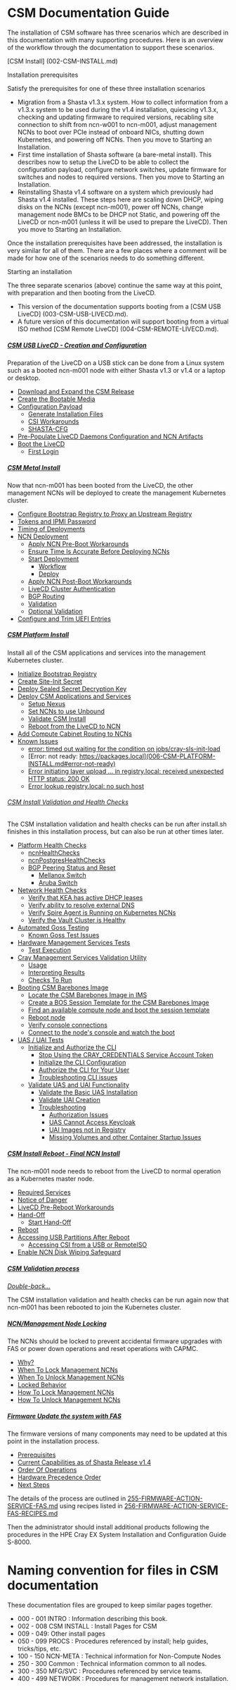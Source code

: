 # CSM Documentation Guide

The installation of CSM software has three scenarios which are described in this documentation with many supporting procedures. Here is an overview of the workflow through the documentation to support these scenarios.

[CSM Install] (002-CSM-INSTALL.md)

Installation prerequisites

Satisfy the prerequisites for one of these three installation scenarios

* Migration from a Shasta v1.3.x system. How to collect information from a v1.3.x system to be used during the v1.4 installation, quiescing v1.3.x, checking and updating firmware to required versions, recabling site connection to shift from ncn-w001 to ncn-m001, adjust management NCNs to boot over PCIe instead of onboard NICs, shutting down Kubernetes, and powering off NCNs. Then you move to Starting an Installation.
* First time installation of Shasta software (a bare-metal install). This describes now to setup the LiveCD to be able to collect the configuration payload, configure network switches, update firmware for switches and nodes to required versions. Then you move to Starting an Installation.
* Reinstalling Shasta v1.4 software on a system which previously had Shasta v1.4 installed. These steps here are scaling down DHCP, wiping disks on the NCNs (except ncn-m001), power off NCNs, change management node BMCs to be DHCP not Static, and powering off the LiveCD or ncn-m001 (unless it will be used to prepare the LiveCD). Then you move to Starting an Installation.

Once the installation prerequisites have been addressed, the installation is very similar for all of them. There are a few places where a comment will be made for how one of the scenarios needs to do something different.

Starting an installation

The three separate scenarios (above) continue the same way at this point, with preparation and then booting from the LiveCD.

* This version of the documentation supports booting from a [CSM USB LiveCD] (003-CSM-USB-LIVECD.md).
* A future version of this documentation will support booting from a virtual ISO method [CSM Remote LiveCD] (004-CSM-REMOTE-LIVECD.md).

##### [CSM USB LiveCD - Creation and Configuration](003-CSM-USB-LIVECD.md)

Preparation of the LiveCD on a USB stick can be done from a Linux system such as a booted ncn-m001 node with either Shasta v1.3 or v1.4 or a laptop or desktop.

* [Download and Expand the CSM Release](003-CSM-USB-LIVECD.md#download-and-expand-the-csm-release)
* [Create the Bootable Media](003-CSM-USB-LIVECD.md#create-the-bootable-media)
* [Configuration Payload](003-CSM-USB-LIVECD.md#configuration-payload)
  * [Generate Installation Files](003-CSM-USB-LIVECD.md#generate-installation-files)
  * [CSI Workarounds](003-CSM-USB-LIVECD.md#csi-workarounds)
  * [SHASTA-CFG](003-CSM-USB-LIVECD.md#shasta-cfg)
* [Pre-Populate LiveCD Daemons Configuration and NCN Artifacts](003-CSM-USB-LIVECD.md#pre-populate-livecd-daemons-configuration-and-ncn-artifacts)
* [Boot the LiveCD](003-CSM-USB-LIVECD.md#boot-the-livecd)
  * [First Login](003-CSM-USB-LIVECD.md#first-login)

##### [CSM Metal Install](005-CSM-METAL-INSTALL.md)

Now that ncn-m001 has been booted from the LiveCD, the other management NCNs will be deployed to create the management Kubernetes cluster.

* [Configure Bootstrap Registry to Proxy an Upstream Registry](005-CSM-METAL-INSTALL.md#configure-bootstrap-registry-to-proxy-an-upstream-registry)
* [Tokens and IPMI Password](005-CSM-METAL-INSTALL.md#tokens-and-ipmi-password)
* [Timing of Deployments](005-CSM-METAL-INSTALL.md#timing-of-deployments)
* [NCN Deployment](005-CSM-METAL-INSTALL.md#ncn-deployment)
  * [Apply NCN Pre-Boot Workarounds](005-CSM-METAL-INSTALL.md#apply-ncn-pre-boot-workarounds)
  * [Ensure Time Is Accurate Before Deploying NCNs](005-CSM-METAL-INSTALL.md#ensure-time-is-accurate-before-deploying-ncns)
  * [Start Deployment](005-CSM-METAL-INSTALL.md#start-deployment)
    * [Workflow](005-CSM-METAL-INSTALL.md#workflow)
    * [Deploy](005-CSM-METAL-INSTALL.md#deploy)
  * [Apply NCN Post-Boot Workarounds](005-CSM-METAL-INSTALL.md#apply-ncn-post-boot-workarounds)
  * [LiveCD Cluster Authentication](005-CSM-METAL-INSTALL.md#livecd-cluster-authentication)
  * [BGP Routing](005-CSM-METAL-INSTALL.md#bgp-routing)
  * [Validation](005-CSM-METAL-INSTALL.md#validation)
  * [Optional Validation](005-CSM-METAL-INSTALL.md#optional-validation)
* [Configure and Trim UEFI Entries](005-CSM-METAL-INSTALL.md#configure-and-trim-uefi-entries)


##### [CSM Platform Install](006-CSM-PLATFORM-INSTALL.md)

Install all of the CSM applications and services into the management Kubernetes cluster.

* [Initialize Bootstrap Registry](006-CSM-PLATFORM-INSTALL.md#initialize-bootstrap-registry)
* [Create Site-Init Secret](006-CSM-PLATFORM-INSTALL.md#create-site-init-secret)
* [Deploy Sealed Secret Decryption Key](006-CSM-PLATFORM-INSTALL.md#deploy-sealed-secret-decryption-key)
* [Deploy CSM Applications and Services](006-CSM-PLATFORM-INSTALL.md#deploy-csm-applications-and-services)
  * [Setup Nexus](006-CSM-PLATFORM-INSTALL.md#setup-nexus)
  * [Set NCNs to use Unbound](006-CSM-PLATFORM-INSTALL.md#set-ncns-to-use-unbound)
  * [Validate CSM Install](006-CSM-PLATFORM-INSTALL.md#validate-csm-install)
  * [Reboot from the LiveCD to NCN](006-CSM-PLATFORM-INSTALL.md#reboot-from-the-livecd-to-ncn)
* [Add Compute Cabinet Routing to NCNs](006-CSM-PLATFORM-INSTALL.md#add-compute-cabinet-routing-to-ncns)
* [Known Issues](006-CSM-PLATFORM-INSTALL.md#known-issues)
  * [error: timed out waiting for the condition on jobs/cray-sls-init-load](006-CSM-PLATFORM-INSTALL.md#error-timed-out-sls-init-load-job)
  * [Error: not ready: https://packages.local](006-CSM-PLATFORM-INSTALL.md#error-not-ready)
  * [Error initiating layer upload ... in registry.local: received unexpected HTTP status: 200 OK](006-CSM-PLATFORM-INSTALL.md#error-initiating-layer-upload)
  * [Error lookup registry.local: no such host](006-CSM-PLATFORM-INSTALL.md#error-registry-local-no-such-host)

<a name="csm-install-validation-and-health-checks"></a>
###### [CSM Install Validation and Health Checks](008-CSM-VALIDATION.md)

The CSM installation validation and health checks can be run after install.sh finishes in this installation process, but can also be run at other times later.

* [Platform Health Checks](008-CSM-VALIDATION.md#platform-health-checks)
  * [ncnHealthChecks](008-CSM-VALIDATION.md#pet-ncnhealthchecks)
  * [ncnPostgresHealthChecks](008-CSM-VALIDATION.md#pet-ncnpostgreshealthchecks)
  * [BGP Peering Status and Reset](008-CSM-VALIDATION.md#pet-bgp)
    * [Mellanox Switch](008-CSM-VALIDATION.md#pet-bgp-mellanox)
    * [Aruba Switch](008-CSM-VALIDATION.md#pet-bgp-aruba)
* [Network Health Checks](008-CSM-VALIDATION.md#network-health-checks)
  * [Verify that KEA has active DHCP leases](008-CSM-VALIDATION.md#net-kea)
  * [Verify ability to resolve external DNS](008-CSM-VALIDATION.md#net-extdns)
  * [Verify Spire Agent is Running on Kubernetes NCNs](008-CSM-VALIDATION.md#net-spire)
  * [Verify the Vault Cluster is Healthy](008-CSM-VALIDATION.md#net-vault)
* [Automated Goss Testing](008-CSM-VALIDATION.md#automated-goss-testing)
  * [Known Goss Test Issues](008-CSM-VALIDATION.md#autogoss-issues)
* [Hardware Management Services Tests](008-CSM-VALIDATION.md#hms-tests)
  * [Test Execution](008-CSM-VALIDATION.md#hms-exec)
* [Cray Management Services Validation Utility](008-CSM-VALIDATION.md#cms-validation-utility)
  * [Usage](008-CSM-VALIDATION.md#cms-usage)
  * [Interpreting Results](008-CSM-VALIDATION.md#cms-results)
  * [Checks To Run](008-CSM-VALIDATION.md#cms-checks)
* [Booting CSM Barebones Image](008-CSM-VALIDATION.md#booting-csm-barebones-image)
  * [Locate the CSM Barebones Image in IMS](008-CSM-VALIDATION.md#csm-ims)
  * [Create a BOS Session Template for the CSM Barebones Image](008-CSM-VALIDATION.md#csm-bst)
  * [Find an available compute node and boot the session template](008-CSM-VALIDATION.md#csm-node)
  * [Reboot node](008-CSM-VALIDATION.md#csm-reboot)
  * [Verify console connections](008-CSM-VALIDATION.md#csm-consoles)
  * [Connect to the node's console and watch the boot](008-CSM-VALIDATION.md#csm-watch)
* [UAS / UAI Tests](008-CSM-VALIDATION.md#uas-uai-tests)
  * [Initialize and Authorize the CLI](008-CSM-VALIDATION.md#uas-uai-init-cli)
    * [Stop Using the CRAY_CREDENTIALS Service Account Token](008-CSM-VALIDATION.md#uas-uai-init-cli-stop)
    * [Initialize the CLI Configuration](008-CSM-VALIDATION.md#uas-uai-init-cli-init)
    * [Authorize the CLI for Your User](008-CSM-VALIDATION.md#uas-uai-init-cli-auth)
    * [Troubleshooting CLI issues](008-CSM-VALIDATION.md#uas-uai-init-cli-debug)
  * [Validate UAS and UAI Functionality](008-CSM-VALIDATION.md#uas-uai-validate)
    * [Validate the Basic UAS Installation](008-CSM-VALIDATION.md#uas-uai-validate-install)
    * [Validate UAI Creation](008-CSM-VALIDATION.md#uas-uai-validate-create)
    * [Troubleshooting](008-CSM-VALIDATION.md#uas-uai-validate-debug)
      * [Authorization Issues](008-CSM-VALIDATION.md#uas-uai-validate-debug-auth)
      * [UAS Cannot Access Keycloak](008-CSM-VALIDATION.md#uas-uai-validate-debug-keycloak)
      * [UAI Images not in Registry](008-CSM-VALIDATION.md#uas-uai-validate-debug-registry)
      * [Missing Volumes and other Container Startup Issues](008-CSM-VALIDATION.md#uas-uai-validate-debug-container)

##### [CSM Install Reboot - Final NCN Install](007-CSM-INSTALL-REBOOT.md)

The ncn-m001 node needs to reboot from the LiveCD to normal operation as a Kubernetes master node.

* [Required Services](007-CSM-INSTALL-REBOOT.md#required-services)
* [Notice of Danger](007-CSM-INSTALL-REBOOT.md#notice-of-danger)
* [LiveCD Pre-Reboot Workarounds](007-CSM-INSTALL-REBOOT.md#livecd-pre-reboot-workarounds)
* [Hand-Off](007-CSM-INSTALL-REBOOT.md#hand-off)
  * [Start Hand-Off](007-CSM-INSTALL-REBOOT.md#start-hand-off)
* [Reboot](007-CSM-INSTALL-REBOOT.md#reboot)
* [Accessing USB Partitions After Reboot](007-CSM-INSTALL-REBOOT.md#accessing-usb-partitions-after-reboot)
  * [Accessing CSI from a USB or RemoteISO](007-CSM-INSTALL-REBOOT.md#accessing-csi-from-a-usb-or-remoteiso)
* [Enable NCN Disk Wiping Safeguard](007-CSM-INSTALL-REBOOT.md#enable-ncn-disk-wiping-safeguard)

##### [CSM Validation process](008-CSM-VALIDATION.md)

[*Double-back...*](#csm-install-validation-and-health-checks)

The CSM installation validation and health checks can be run again now that ncn-m001 has been rebooted to join the Kubernetes cluster.

##### [NCN/Management Node Locking](009-NCN-LOCKING.md)

The NCNs should be locked to prevent accidental firmware upgrades with FAS or power down operations and reset operations with CAPMC.

* [Why?](009-NCN-LOCKING.md#why)
* [When To Lock Management NCNs](009-NCN-LOCKING.md#when-to-lock-management-ncns)
* [When To Unlock Management NCNs](009-NCN-LOCKING.md#when-to-unlock-management-ncns)
* [Locked Behavior](009-NCN-LOCKING.md#locked-behavior)
* [How To Lock Management NCNs](009-NCN-LOCKING.md#how-to-lock-management-ncns)
* [How To Unlock Management NCNs](009-NCN-LOCKING.md#how-to-unlock-management-ncns)


##### [Firmware Update the system with FAS](010-FIRMWARE-UPDATE-WITH-FAS.md)

The firmware versions of many components may need to be updated at this point in the installation process.

* [Prerequisites](010-FIRMWARE-UPDATE-WITH-FAS.md#prerequisites)
* [Current Capabilities as of Shasta Release v1.4](010-FIRMWARE-UPDATE-WITH-FAS.md#current-capabilities)
* [Order Of Operations](010-FIRMWARE-UPDATE-WITH-FAS.md#order-of-operations)
* [Hardware Precedence Order](010-FIRMWARE-UPDATE-WITH-FAS.md#hardware-precedence-order)
* [Next Steps](010-FIRMWARE-UPDATE-WITH-FAS.md#next-steps)


The details of the process are outlined in [255-FIRMWARE-ACTION-SERVICE-FAS.md](255-FIRMWARE-ACTION-SERVICE-FAS.md) using recipes listed in [256-FIRMWARE-ACTION-SERVICE-FAS-RECIPES.md](256-FIRMWARE-ACTION-SERVICE-FAS-RECIPES.md)

Then the administrator should install additional products following the procedures in the HPE Cray EX System Installation and Configuration Guide S-8000.

# Naming convention for files in CSM documentation

These documentation files are grouped to keep similar pages together.

- 000 - 001 INTRO : Information describing this book.
- 002 - 008 CSM INSTALL : Install Pages for CSM
- 009 - 049: Other install pages
- 050 - 099 PROCS : Procedures referenced by install; help guides, tricks/tips, etc.
- 100 - 150 NCN-META : Technical information for Non-Compute Nodes
- 250 - 300 Common  : Technical information common to all nodes.
- 300 - 350 MFG/SVC : Procedures referenced by service teams.
- 400 - 499 NETWORK : Procedures for management network installation.
